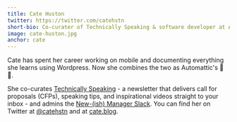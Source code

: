 ```yaml
---
title: Cate Huston
twitter: https://twitter.com/catehstn
short-bio: Co-curater of Technically Speaking & software developer at Automattic
image: cate-huston.jpg
anchor: cate
---
```


<p>Cate has spent her career working on mobile and documenting everything she learns using Wordpress. Now she combines the two as Automattic&#39;s 📱 👑.</p>

<p>She co-curates <a href="http://techspeak.email/" target="_blank">Technically Speaking</a> - a newsletter that delivers call for proposals (CFPs), speaking tips, and inspirational videos straight to your inbox - and admins the <a href="https://engmanagers.github.io/" target="_blank">New-(ish) Manager Slack</a>. You can find her on Twitter at <a href="http://twitter.com/catehstn" target="_blank">@catehstn</a> and at <a href="http://cate.blog/" target="_blank">cate.blog</a>.</p>